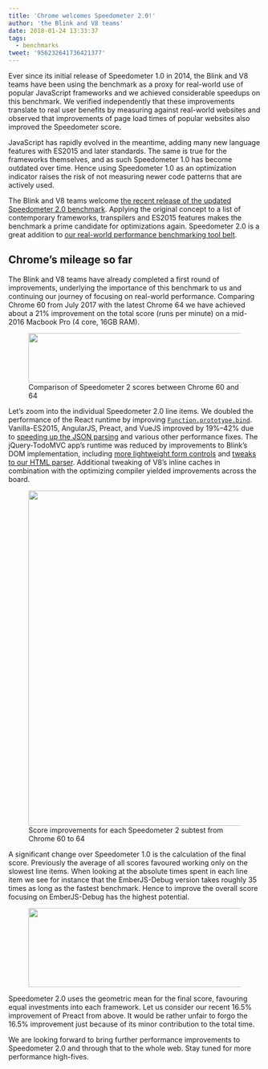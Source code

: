 ```yaml
---
title: 'Chrome welcomes Speedometer 2.0!'
author: 'the Blink and V8 teams'
date: 2018-01-24 13:33:37
tags:
  - benchmarks
tweet: '956232641736421377'
---
```

Ever since its initial release of Speedometer 1.0 in 2014, the Blink and V8 teams have been using the benchmark as a proxy for real-world use of popular JavaScript frameworks and we achieved considerable speedups on this benchmark. We verified independently that these improvements translate to real user benefits by measuring against real-world websites and observed that improvements of page load times of popular websites also improved the Speedometer score.

JavaScript has rapidly evolved in the meantime, adding many new language features with ES2015 and later standards. The same is true for the frameworks themselves, and as such Speedometer 1.0 has become outdated over time. Hence using Speedometer 1.0 as an optimization indicator raises the risk of not measuring newer code patterns that are actively used.

The Blink and V8 teams welcome [the recent release of the updated Speedometer 2.0 benchmark](https://webkit.org/blog/8063/speedometer-2-0-a-benchmark-for-modern-web-app-responsiveness/). Applying the original concept to a list of contemporary frameworks, transpilers and ES2015 features makes the benchmark a prime candidate for optimizations again. Speedometer 2.0 is a great addition to [our real-world performance benchmarking tool belt](/blog/real-world-performance).

## Chrome’s mileage so far

The Blink and V8 teams have already completed a first round of improvements, underlying the importance of this benchmark to us and continuing our journey of focusing on real-world performance. Comparing Chrome 60 from July 2017 with the latest Chrome 64 we have achieved about a 21% improvement on the total score (runs per minute) on a mid-2016 Macbook Pro (4 core, 16GB RAM).

<figure>
  <img src="/_img/speedometer-2/scores.png" width="640" height="99" alt="">
  <figcaption>Comparison of Speedometer 2 scores between Chrome 60 and 64</figcaption>
</figure>

Let’s zoom into the individual Speedometer 2.0 line items. We doubled the performance of the React runtime by improving [`Function.prototype.bind`](https://chromium.googlesource.com/v8/v8/+/808dc8cff3f6530a627ade106cbd814d16a10a18). Vanilla-ES2015, AngularJS, Preact, and VueJS improved by 19%–42% due to [speeding up the JSON parsing](https://chromium-review.googlesource.com/c/v8/v8/+/700494) and various other performance fixes. The jQuery-TodoMVC app’s runtime was reduced by improvements to Blink’s DOM implementation, including [more lightweight form controls](https://chromium.googlesource.com/chromium/src/+/f610be969095d0af8569924e7d7780b5a6a890cd) and [tweaks to our HTML parser](https://chromium.googlesource.com/chromium/src/+/6dd09a38aaae9c15adf5aad966f761f180bf1cef). Additional tweaking of V8’s inline caches in combination with the optimizing compiler yielded improvements across the board.

<figure>
  <img src="/_img/speedometer-2/improvements.png" width="1600" height="669" alt="">
  <figcaption>Score improvements for each Speedometer 2 subtest from Chrome 60 to 64</figcaption>
</figure>

A significant change over Speedometer 1.0 is the calculation of the final score. Previously the average of all scores favoured working only on the slowest line items. When looking at the absolute times spent in each line item we see for instance that the EmberJS-Debug version takes roughly 35 times as long as the fastest benchmark. Hence to improve the overall score focusing on EmberJS-Debug has the highest potential.

<figure>
  <img src="/_img/speedometer-2/time.png" width="640" height="158" alt="">
</figure>

Speedometer 2.0 uses the geometric mean for the final score, favouring equal investments into each framework. Let us consider our recent 16.5% improvement of Preact from above. It would be rather unfair to forgo the 16.5% improvement just because of its minor contribution to the total time.

We are looking forward to bring further performance improvements to Speedometer 2.0 and through that to the whole web. Stay tuned for more performance high-fives.
